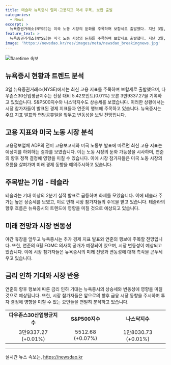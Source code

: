 ```yaml
---
title: 테슬라 뉴욕증시 랠리·고용지표 약세 주목… 보합 출발
categories:
  - News
excerpt: >
  뉴욕증권거래소(NYSE)는 미국 노동 시장의 둔화를 주목하며 보합세로 출발했다. 지난 3일, 다우존스30산업평균지수는 전일 대비 5.42포인트(0.01%) 상승한 3만9337.27을 기록했고, S&P500지수는 3.67포인트(0.07%) 오른 5512.68을, 나스닥지수는 1만8030.73을 기록했다. 연방준비제도(연준)의 발언과 최신 경제 지표에 대한 시장 참가자들의 관심이 집중되었는데, 이는 연내 금리 인하에 대한 기대감을 높였다. 또한, 테슬라의 기대 이상의 2분기 실적 발표로 주가가 상승하며 화제가 되고 있다. 시장 참가자들은 추가 경제 지표 발표를 기다리고 있으며, 미국 독립기념일을 하루 앞둔 연방공휴일을 앞두고 조기 폐장할 예정이다.
feature_text: >
  뉴욕증권거래소(NYSE)는 미국 노동 시장의 둔화를 주목하며 보합세로 출발했다. 지난 3일, 다우존스30산업평균지수는 전일 대비 5.42포인트(0.01%) 상승한 3만9337.27을 기록했고, S&P500지수는 3.67포인트(0.07%) 오른 5512.68을, 나스닥지수는 1만8030.73을 기록했다. 연방준비제도(연준)의 발언과 최신 경제 지표에 대한 시장 참가자들의 관심이 집중되었는데, 이는 연내 금리 인하에 대한 기대감을 높였다. 또한, 테슬라의 기대 이상의 2분기 실적 발표로 주가가 상승하며 화제가 되고 있다. 시장 참가자들은 추가 경제 지표 발표를 기다리고 있으며, 미국 독립기념일을 하루 앞둔 연방공휴일을 앞두고 조기 폐장할 예정이다.
image: 'https://newsdao.kr/res/images/meta/newsdao_breakingnews.jpg'
---
```


<p><img src="https://newsdao.kr/res/images/meta/newsdao_breakingnews.jpg" alt="flaretime 속보" /></p>

<h2 data-ke-size="size26">뉴욕증시 현황과 트렌드 분석</h2>

<p data-ke-size="size16">3일 뉴욕증권거래소(NYSE)에서는 최신 고용 지표를 주목하며 보합세로 출발했으며, 다우존스30산업평균지수는 전장 대비 5.42포인트(0.01%) 오른 3만9337.27을 기록하고 있었습니다. S&P500지수와 나스닥지수도 상승세를 보였습니다. 이러한 상황에서는 시장 참가자들이 발표된 경제 지표들과 연준의 행보에 주목하고 있습니다. 뉴욕증시는 주요 지표 발표와 연방공휴일을 앞두고 변동성을 보일 전망입니다.</p>

<h2 data-ke-size="size26">고용 지표와 미국 노동 시장 분석</h2>

<p data-ke-size="size16">고용정보업체 ADP의 전미 고용보고서와 미국 노동부 발표에 따르면 최신 고용 지표는 예상치를 하회하는 결과를 보였습니다. 이는 노동 시장의 둔화 가능성을 시사하며, 연준의 향후 정책 결정에 영향을 미칠 수 있습니다. 이에 시장 참가자들은 미국 노동 시장의 흐름을 살펴가며 미래 경제 동향을 예의주시하고 있습니다.</p>

<h2 data-ke-size="size26">주목받는 기업 - 테슬라</h2>

<p data-ke-size="size16">테슬라는 기대 이상의 2분기 실적 발표로 급등하며 화제를 모았습니다. 이에 테슬라 주가는 높은 상승세를 보였고, 이로 인해 시장 참가자들의 주목을 받고 있습니다. 테슬라의 향후 흐름은 뉴욕증시의 트렌드에 영향을 미칠 것으로 예상되고 있습니다.</p>

<h2 data-ke-size="size26">미래 전망과 시장 변동성</h2>

<p data-ke-size="size16">야간 휴장을 앞두고 뉴욕증시는 추가 경제 지표 발표와 연준의 행보에 주목할 전망입니다. 또한, 연준의 6월 FOMC 의사록 공개가 예정되어 있으며, 시장 변동성이 예상되고 있습니다. 이에 시장 참가자들은 뉴욕증시의 미래 전망과 변동성에 대해 촉각을 곤두세우고 있습니다.</p>

<h2 data-ke-size="size26">금리 인하 기대와 시장 반응</h2>

<p data-ke-size="size16">연준의 향후 행보에 따른 금리 인하 기대는 뉴욕증시의 상승세와 변동성에 영향을 미칠 것으로 예상됩니다. 또한, 시장 참가자들은 앞으로의 향후 금융 시장 동향을 주시하며 투자 결정에 영향을 미칠 수 있는 요인들을 면밀히 분석하고 있습니다.</p>

<table>
    <tr>
        <td style="text-align: center; height: 17px;"><b>다우존스30산업평균지수</b></td>
        <td style="text-align: center; height: 17px;"><b>S&P500지수</b></td>
        <td style="text-align: center; height: 17px;"><b>나스닥지수</b></td>
    </tr>
    <tr>
        <td style="text-align: center; height: 17px;">3만9337.27 (+0.01%)</td>
        <td style="text-align: center; height: 17px;">5512.68 (+0.07%)</td>
        <td style="text-align: center; height: 17px;">1만8030.73 (+0.01%)</td>
    </tr>
</table>

<hr>

<p data-ke-size="size16"></p>
실시간 뉴스 속보는, <a href="https://newsdao.kr" rel="dofollow">https://newsdao.kr</a>


